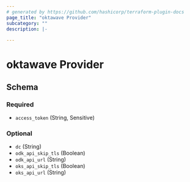 ```yaml
---
# generated by https://github.com/hashicorp/terraform-plugin-docs
page_title: "oktawave Provider"
subcategory: ""
description: |-
  
---
```


# oktawave Provider





<!-- schema generated by tfplugindocs -->
## Schema

### Required

- `access_token` (String, Sensitive)

### Optional

- `dc` (String)
- `odk_api_skip_tls` (Boolean)
- `odk_api_url` (String)
- `oks_api_skip_tls` (Boolean)
- `oks_api_url` (String)
